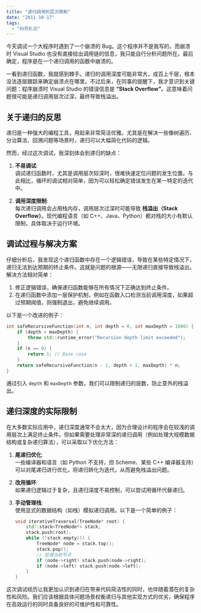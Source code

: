 ```yaml
---
title: "递归调用的层次限制"
date: "2011-10-17"
tags: 
  - "码农札记"
---
```


今天调试一个大程序时遇到了一个崩溃的 Bug。这个程序并不是我写的，而崩溃时 Visual Studio 也没有直接给出调用链的信息，我只能自行分析问题所在。最后确定，程序是在一个递归调用的函数中崩溃的。  

一看到递归函数，我就感到棘手。递归的调用深度可能非常大，成百上千层，根本没法逐层跟踪来确定崩溃点在哪里。不过后来，在同事的提醒下，我才意识到关键问题：程序崩溃时 Visual Studio 的错误信息是 **“Stack Overflow”**。这意味着问题很可能是递归调用层次过深，最终导致栈溢出。  


## 关于递归的反思  

递归是一种强大的编程工具，用起来非常简洁优雅。尤其是在解决一些像树遍历、分治算法、回溯问题等场景时，递归可以大幅简化代码的逻辑。  

然而，经过这次调试，我深刻体会到递归的缺点：  
1. **不易调试**:  
   调试递归函数时，尤其是调用层次较深时，很难快速定位问题的发生位置。与此相比，循环的调试相对简单，因为可以轻松确定错误发生在某一特定的迭代中。  

2. **调用深度限制**:  
   每次递归调用会占用栈内存，调用层次过深时可能导致 **栈溢出（Stack Overflow）**。现代编程语言（如 C++、Java、Python）都对栈的大小有默认限制，具体取决于运行环境。  


## 调试过程与解决方案  

仔细分析后，我发现这个递归函数中存在一个逻辑错误，导致在某些特定情况下，递归无法到达预期的终止条件。这就是问题的根源——无限递归直接导致栈溢出。解决方法相对简单：  
1. 修正逻辑错误，确保递归函数能够在所有情况下正确达到终止条件。  
2. 在递归函数中添加一层保护机制，例如在函数入口检测当前调用深度，如果超过预期阈值，则强制退出，避免继续调用。  

以下是一个改进的例子：  

```cpp
int safeRecursiveFunction(int n, int depth = 0, int maxDepth = 1000) {
    if (depth > maxDepth) {
        throw std::runtime_error("Recursion depth limit exceeded");
    }
    if (n == 0) {
        return 1; // Base case
    }
    return safeRecursiveFunction(n - 1, depth + 1, maxDepth) * n;
}
```

通过引入 `depth` 和 `maxDepth` 参数，我们可以限制递归的层数，防止意外的栈溢出。  


## 递归深度的实际限制  

在大多数实际应用中，递归深度通常不会太大，因为合理设计的程序会在较浅的调用层次上满足终止条件。但如果需要处理非常深的递归调用（例如处理大规模数据结构或复杂递归算法），可以采取以下优化方法：  

1. **尾递归优化**:  
   一些编译器和语言（如 Python 不支持，但 Scheme、某些 C++ 编译器支持）可以对尾递归进行优化，将递归转化为迭代，从而避免栈溢出问题。  

2. **改用循环**:  
   如果递归逻辑过于复杂，且递归深度不易控制，可以尝试用循环代替递归。  

3. **手动管理栈**:  
   使用显式的数据结构（如栈）模拟递归调用。以下是一个简单的例子：  

   ```cpp
   void iterativeTraversal(TreeNode* root) {
       std::stack<TreeNode*> stack;
       stack.push(root);
       while (!stack.empty()) {
           TreeNode* node = stack.top();
           stack.pop();
           // 处理当前节点
           if (node->right) stack.push(node->right);
           if (node->left) stack.push(node->left);
       }
   }
   ```


这次调试经历让我更加认识到递归在带来代码简洁性的同时，也伴随着潜在的复杂性和风险。我们应该根据具体问题场景权衡递归与其他实现方式的优劣，确保程序在高效运行的同时具备良好的可维护性和可靠性。